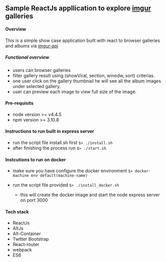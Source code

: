 ## Sample ReactJs appllication to explore [imgur](http://imgur.com/) galleries

#### Overview

This is a simple show case application built with react to browser galleries and albums via [imgur-api](http://api.imgur.com/)

##### Functional overview

* users can browser galleries
* filter gallery result using (showViral, section, winodw, sort) criterias.
* one user click on the gallery thumbnail he will see all the album images under selected gallery.
* user can preview each image to view full size of the image.

#### Pre-requisits

* node version >= v4.4.5
* npm version >= 3.10.8


#### Instructions to run built in express server

* run the script file install.sh first ```$> ./install.sh```
* after finishing the process run ```$> ./start.sh```


#### Instcutions to run on docker

* make sure you have configure the docker environment  ```$> docker-machine env default(machine-name)```

* run the script file provided ```$> ./install_docker.sh```
  * this will create the docker image and start the node express server on port 3000

#### Tech stack

* ReactJs
* AltJs
* Alt-Container
* Twitter Bootstrap
* React-router
* webpack
* ES6


